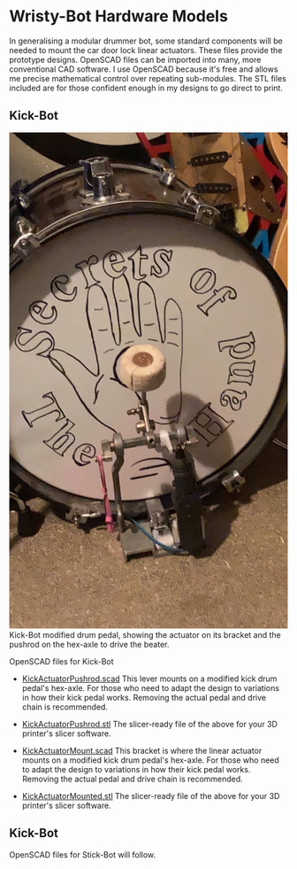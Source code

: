 # Wristy-Bot Hardware Models
In generalising a modular drummer bot, some standard components will be needed to mount the car door lock linear actuators. These files provide the prototype designs. OpenSCAD files can be imported into many, more conventional CAD software. I use OpenSCAD because it's free and allows me precise mathematical control over repeating sub-modules. The STL files included are for those confident enough in my designs to go direct to print.

## Kick-Bot
![Kick-Bot modified drum pedal, showing the actuator on its bracket and the pushrod on the hex-axle to drive the beater.](./IMG_6734.JPG)
Kick-Bot modified drum pedal, showing the actuator on its bracket and the pushrod on the hex-axle to drive the beater.

OpenSCAD files for Kick-Bot

- [KickActuatorPushrod.scad](KickActuatorPushrod.scad) This lever mounts on a modified kick drum pedal's hex-axle. For those who need to adapt the design to variations in how their kick pedal works. Removing the actual pedal and drive chain is recommended.

- [KickActuatorPushrod.stl](KickActuatorPushrod.stl) The slicer-ready file of the above for your 3D printer's slicer software.

- [KickActuatorMount.scad](KickActuatorMounted.scad) This bracket is where the linear actuator mounts on a modified kick drum pedal's hex-axle. For those who need to adapt the design to variations in how their kick pedal works. Removing the actual pedal and drive chain is recommended.

- [KickActuatorMounted.stl](KickActuatorMounted.stl) The slicer-ready file of the above for your 3D printer's slicer software.

## Kick-Bot
OpenSCAD files for Stick-Bot will follow.